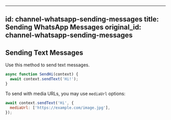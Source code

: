 
---
id: channel-whatsapp-sending-messages
title: Sending WhatsApp Messages
original_id: channel-whatsapp-sending-messages
---

## Sending Text Messages

Use this method to send text messages.

```js
async function SendHi(context) {
  await context.sendText('Hi!');
}
```

To send with media URLs, you may use `mediaUrl` options:

```js
await context.sendText('Hi', {
  mediaUrl: ['https://example.com/image.jpg'],
});
```